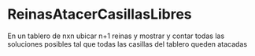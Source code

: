 # ReinasAtacerCasillasLibres
En un tablero de nxn ubicar n+1 reinas y mostrar y contar todas las soluciones posibles tal que todas las casillas del tablero queden atacadas
